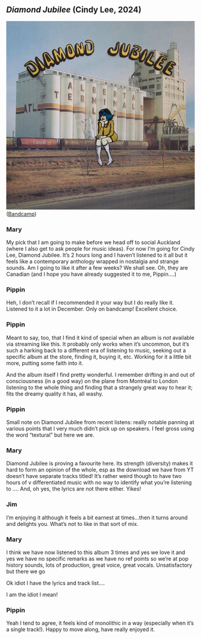 ## *Diamond Jubilee* (Cindy Lee, 2024)

![Diamond Jubilee](../assets/covers/diamond-jubilee.png)  
([Bandcamp](https://cindylee.bandcamp.com/album/diamond-jubilee))
 
### Mary

My pick that I am going to make before we head off to social Auckland (where I also get to ask people for music ideas). For now I’m going for Cindy Lee, Diamond Jubilee. It’s 2 hours long and I haven’t listened to it all but it feels like a contemporary anthology wrapped in nostalgia and strange sounds. Am I going to like it after a few weeks? We shall see. Oh, they are Canadian (and I hope you have already suggested it to me, Pippin….)

### Pippin

Heh, I don’t recall if I recommended it your way but I do really like it. Listened to it a lot in December. Only on bandcamp! Excellent choice.

### Pippin

Meant to say, too, that I find it kind of special when an album is *not* available via streaming like this. It probably only works when it’s uncommon, but it’s such a harking back to a different era of listening to music, seeking out a specific album at the store, finding it, buying it, etc. Working for it a little bit more, putting some faith into it.

And the album itself I find pretty wonderful. I remember drifting in and out of consciousness (in a good way) on the plane from Montréal to London listening to the whole thing and finding that a strangely great way to hear it; fits the dreamy quality it has, all washy.

### Pippin

Small note on Diamond Jubilee from recent listens: really notable panning at various points that I very much didn’t pick up on speakers. I feel gross using the word “textural” but here we are.

### Mary

Diamond Jubilee is proving a favourite here. Its strength (diversity) makes it hard to form an opinion of the whole, esp as the download we have from YT doesn’t have separate tracks titled! It’s rather weird though to have two hours of v differentiated music with no way to identify what you’re listening to …. And, oh yes, the lyrics are not there either. Yikes!

### Jim

I’m enjoying it although it feels a bit earnest at times…then it turns around and delights you. What’s not to like in that sort of mix.

### Mary

I think we have now listened to this album 3 times and yes we love it and yes we have no specific remarks as we have no ref points so we’re at pop history sounds, lots of production, great voice, great vocals. Unsatisfactory but there we go

Ok idiot I have the lyrics and track list….

I am the idiot I mean!

### Pippin

Yeah I tend to agree, it feels kind of monolithic in a way (especially when it’s a single track!). Happy to move along, have really enjoyed it.

